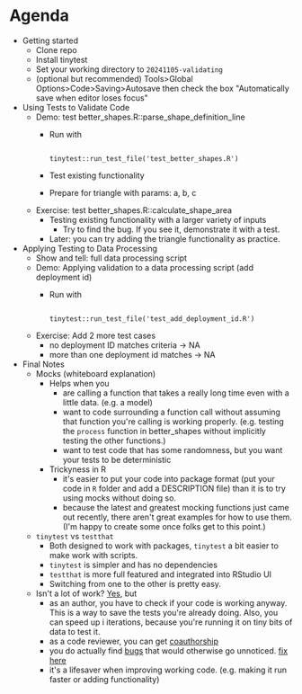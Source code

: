 # Agenda

-   Getting started
    -   Clone repo
    -   Install tinytest
    -   Set your working directory to `20241105-validating`
    -   (optional but recommended) Tools\>Global Options\>Code\>Saving\>Autosave then check the box "Automatically save when editor loses focus"
-   Using Tests to Validate Code
    -   Demo: test better_shapes.R::parse_shape_definition_line
        -   Run with

            ```         

            tinytest::run_test_file('test_better_shapes.R')
            ```

        -   Test existing functionality

        -   Prepare for triangle with params: a, b, c
    -   Exercise: test better_shapes.R::calculate_shape_area
        -   Testing existing functionality with a larger variety of inputs
            -   Try to find the bug. If you see it, demonstrate it with a test.
        -   Later: you can try adding the triangle functionality as practice.
-   Applying Testing to Data Processing
    -   Show and tell: full data processing script
    -   Demo: Applying validation to a data processing script (add deployment id)
        -   Run with

            ```         

            tinytest::run_test_file('test_add_deployment_id.R')
            ```
    -   Exercise: Add 2 more test cases
        -   no deployment ID matches criteria -\> NA
        -   more than one deployment id matches -\> NA
-   Final Notes
    -   Mocks (whiteboard explanation)
        -   Helps when you
            -   are calling a function that takes a really long time even with a little data. (e.g. a model)
            -   want to code surrounding a function call without assuming that function you're calling is working properly. (e.g. testing the `process` function in better_shapes without implicitly testing the other functions.)
            -   want to test code that has some randomness, but you want your tests to be deterministic
        -   Trickyness in R
            -   it's easier to put your code into package format (put your code in `R` folder and add a DESCRIPTION file) than it is to try using mocks without doing so.
            -   because the latest and greatest mocking functions just came out recently, there aren't great examples for how to use them. (I'm happy to create some once folks get to this point.)
    -   `tinytest` vs `testthat`
        -   Both designed to work with packages, `tinytest` a bit easier to make work with scripts.
        -   `tinytest` is simpler and has no dependencies
        -   `testthat` is more full featured and integrated into RStudio UI
        -   Switching from one to the other is pretty easy.
    -   Isn't a lot of work? [Yes](https://github.com/pminasandra/bout-duration-distributions/tree/master/tests), but
        -   as an author, you have to check if your code is working anyway. This is a way to save the tests you're already doing. Also, you can speed up i iterations, because you're running it on tiny bits of data to test it.   
        -   as a code reviewer, you can get [coauthorship](https://www.biorxiv.org/content/10.1101/2024.01.20.576411v3)
        -   you do actually find [bugs](https://github.com/pminasandra/bout-duration-distributions/blob/c09931fe68bdcaeb27b349c68c97d441b9943322/simulations/simulator.py#L70-L104) that would otherwise go unnoticed. [fix here](https://github.com/pminasandra/bout-duration-distributions/commit/c535ed4ceb05e3215823c17c655fd0d3c22c09cc)
        -   it's a lifesaver when improving working code. (e.g. making it run faster or adding functionality)
